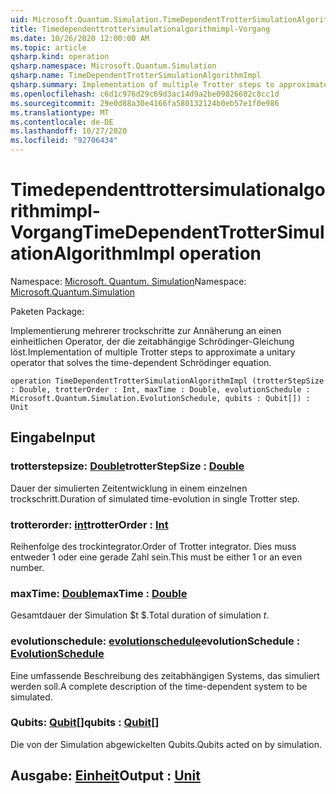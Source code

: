 ```yaml
---
uid: Microsoft.Quantum.Simulation.TimeDependentTrotterSimulationAlgorithmImpl
title: Timedependenttrottersimulationalgorithmimpl-Vorgang
ms.date: 10/26/2020 12:00:00 AM
ms.topic: article
qsharp.kind: operation
qsharp.namespace: Microsoft.Quantum.Simulation
qsharp.name: TimeDependentTrotterSimulationAlgorithmImpl
qsharp.summary: Implementation of multiple Trotter steps to approximate a unitary operator that solves the time-dependent Schrödinger equation.
ms.openlocfilehash: c6d1c976d29c69d3ac14d9a2be09826602c8cc1d
ms.sourcegitcommit: 29e0d88a30e4166fa580132124b0eb57e1f0e986
ms.translationtype: MT
ms.contentlocale: de-DE
ms.lasthandoff: 10/27/2020
ms.locfileid: "92706434"
---
```

# <a name="timedependenttrottersimulationalgorithmimpl-operation"></a><span data-ttu-id="eef92-102">Timedependenttrottersimulationalgorithmimpl-Vorgang</span><span class="sxs-lookup"><span data-stu-id="eef92-102">TimeDependentTrotterSimulationAlgorithmImpl operation</span></span>

<span data-ttu-id="eef92-103">Namespace: [Microsoft. Quantum. Simulation](xref:Microsoft.Quantum.Simulation)</span><span class="sxs-lookup"><span data-stu-id="eef92-103">Namespace: [Microsoft.Quantum.Simulation](xref:Microsoft.Quantum.Simulation)</span></span>

<span data-ttu-id="eef92-104">Paketen [](https://nuget.org/packages/)</span><span class="sxs-lookup"><span data-stu-id="eef92-104">Package: [](https://nuget.org/packages/)</span></span>


<span data-ttu-id="eef92-105">Implementierung mehrerer trockschritte zur Annäherung an einen einheitlichen Operator, der die zeitabhängige Schrödinger-Gleichung löst.</span><span class="sxs-lookup"><span data-stu-id="eef92-105">Implementation of multiple Trotter steps to approximate a unitary operator that solves the time-dependent Schrödinger equation.</span></span>

```qsharp
operation TimeDependentTrotterSimulationAlgorithmImpl (trotterStepSize : Double, trotterOrder : Int, maxTime : Double, evolutionSchedule : Microsoft.Quantum.Simulation.EvolutionSchedule, qubits : Qubit[]) : Unit
```


## <a name="input"></a><span data-ttu-id="eef92-106">Eingabe</span><span class="sxs-lookup"><span data-stu-id="eef92-106">Input</span></span>

### <a name="trotterstepsize--double"></a><span data-ttu-id="eef92-107">trotterstepsize: [Double](xref:microsoft.quantum.lang-ref.double)</span><span class="sxs-lookup"><span data-stu-id="eef92-107">trotterStepSize : [Double](xref:microsoft.quantum.lang-ref.double)</span></span>

<span data-ttu-id="eef92-108">Dauer der simulierten Zeitentwicklung in einem einzelnen trockschritt.</span><span class="sxs-lookup"><span data-stu-id="eef92-108">Duration of simulated time-evolution in single Trotter step.</span></span>


### <a name="trotterorder--int"></a><span data-ttu-id="eef92-109">trotterorder: [int](xref:microsoft.quantum.lang-ref.int)</span><span class="sxs-lookup"><span data-stu-id="eef92-109">trotterOrder : [Int](xref:microsoft.quantum.lang-ref.int)</span></span>

<span data-ttu-id="eef92-110">Reihenfolge des trockintegrator.</span><span class="sxs-lookup"><span data-stu-id="eef92-110">Order of Trotter integrator.</span></span> <span data-ttu-id="eef92-111">Dies muss entweder 1 oder eine gerade Zahl sein.</span><span class="sxs-lookup"><span data-stu-id="eef92-111">This must be either 1 or an even number.</span></span>


### <a name="maxtime--double"></a><span data-ttu-id="eef92-112">maxTime: [Double](xref:microsoft.quantum.lang-ref.double)</span><span class="sxs-lookup"><span data-stu-id="eef92-112">maxTime : [Double](xref:microsoft.quantum.lang-ref.double)</span></span>

<span data-ttu-id="eef92-113">Gesamtdauer der Simulation $t $.</span><span class="sxs-lookup"><span data-stu-id="eef92-113">Total duration of simulation $t$.</span></span>


### <a name="evolutionschedule--evolutionschedule"></a><span data-ttu-id="eef92-114">evolutionschedule: [evolutionschedule](xref:Microsoft.Quantum.Simulation.EvolutionSchedule)</span><span class="sxs-lookup"><span data-stu-id="eef92-114">evolutionSchedule : [EvolutionSchedule](xref:Microsoft.Quantum.Simulation.EvolutionSchedule)</span></span>

<span data-ttu-id="eef92-115">Eine umfassende Beschreibung des zeitabhängigen Systems, das simuliert werden soll.</span><span class="sxs-lookup"><span data-stu-id="eef92-115">A complete description of the time-dependent system to be simulated.</span></span>


### <a name="qubits--qubit"></a><span data-ttu-id="eef92-116">Qubits: [Qubit](xref:microsoft.quantum.lang-ref.qubit)[]</span><span class="sxs-lookup"><span data-stu-id="eef92-116">qubits : [Qubit](xref:microsoft.quantum.lang-ref.qubit)[]</span></span>

<span data-ttu-id="eef92-117">Die von der Simulation abgewickelten Qubits.</span><span class="sxs-lookup"><span data-stu-id="eef92-117">Qubits acted on by simulation.</span></span>



## <a name="output--unit"></a><span data-ttu-id="eef92-118">Ausgabe: [Einheit](xref:microsoft.quantum.lang-ref.unit)</span><span class="sxs-lookup"><span data-stu-id="eef92-118">Output : [Unit](xref:microsoft.quantum.lang-ref.unit)</span></span>

